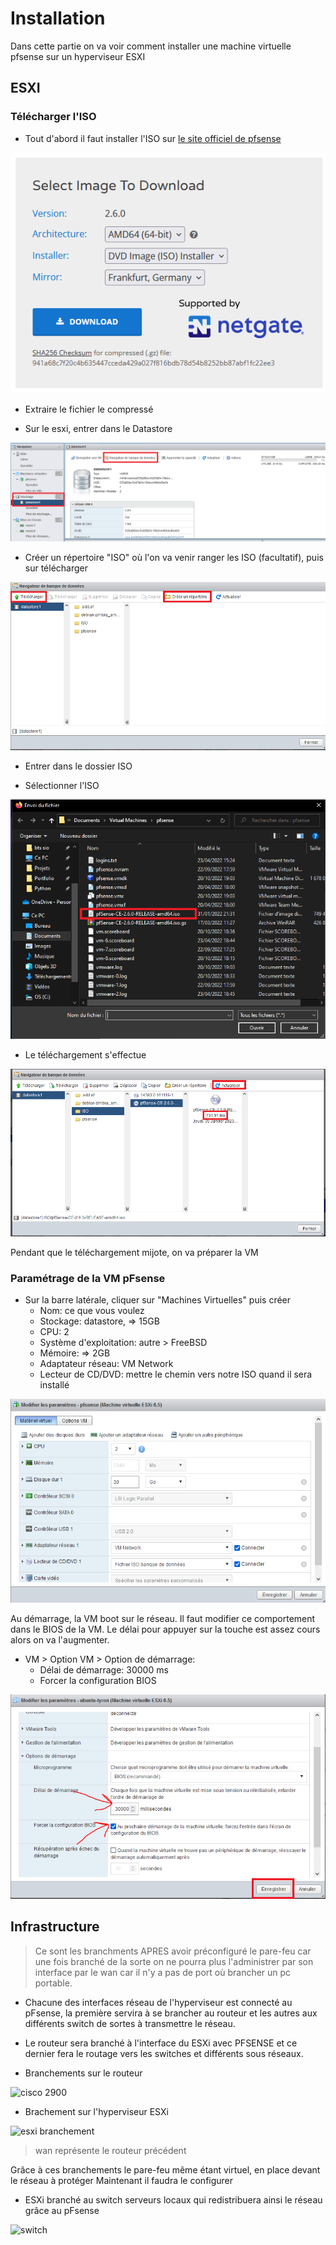 # Installation

Dans cette partie on va voir comment installer une machine virtuelle pfsense sur un hyperviseur ESXI

## ESXI

### Télécharger l'ISO
* Tout d'abord il faut installer l'ISO sur [le site officiel de pfsense](https://www.pfsense.org/download/)

![Site de telechargement pfsense](https://github.com/1Tyron140/doc/raw/main/images/pfsense/site_pfsense.PNG)

* Extraire le fichier le compressé 

* Sur le esxi, entrer dans le Datastore

![Datastore ESXI](https://github.com/1Tyron140/doc/raw/main/images/pfsense/datastore.PNG)

* Créer un répertoire "ISO" où l'on va venir ranger les ISO (facultatif), puis sur télécharger

![datastore créer répertoire](https://github.com/1Tyron140/doc/raw/main/images/pfsense/contenu_datastore.PNG)

* Entrer dans le dossier ISO

* Sélectionner l'ISO

![selectionner fichier iso](https://github.com/1Tyron140/doc/raw/main/images/pfsense/pfsense_iso.PNG)

* Le téléchargement s'effectue

![telechargement en cours](https://github.com/1Tyron140/doc/raw/main/images/pfsense/iso_vers_esxi.PNG)

Pendant que le téléchargement mijote, on va préparer la VM


### Paramétrage de la VM pFsense

* Sur la barre latérale, cliquer sur "Machines Virtuelles" puis créer
    * Nom: ce que vous voulez
    * Stockage: datastore, => 15GB
    * CPU: 2
    * Système d'exploitation: autre > FreeBSD
    * Mémoire: => 2GB
    * Adaptateur réseau: VM Network
    * Lecteur de CD/DVD: mettre le chemin vers notre ISO quand il sera installé
    
![création VM](https://github.com/1Tyron140/doc/raw/main/images/pfsense/config_machine.PNG)

Au démarrage, la VM boot sur le réseau. Il faut modifier ce comportement dans le BIOS de la VM.
Le délai pour appuyer sur la touche est assez cours alors on va l'augmenter.

* VM > Option VM > Option de démarrage:
    * Délai de démarrage: 30000 ms
    * Forcer la configuration BIOS
    
![Option de démarrage](https://github.com/1Tyron140/doc/raw/main/images/pfsense/option_demarrage_042016.PNG)


## Infrastructure

>Ce sont les branchments APRES avoir préconfiguré le pare-feu car une fois branché de la sorte on ne pourra plus l'administrer par son interface par le wan car il n'y a pas de port où brancher un pc portable.

* Chacune des interfaces réseau de l'hyperviseur est connecté au pFsense, la première servira à se brancher au routeur et les autres aux différents switch de sortes à transmettre le réseau.

* Le routeur sera branché à l'interface du ESXi avec PFSENSE et ce dernier fera le routage vers les switches et différents sous réseaux.

* Branchements sur le routeur

![cisco 2900](https://github.com/1Tyron140/doc/raw/main/images/pfsense/cisco_2900.jpg)

* Brachement sur l'hyperviseur ESXi

![esxi branchement](https://github.com/1Tyron140/doc/raw/main/images/pfsense/arriere_esxi.jpg)

>wan représente le routeur précédent

Grâce à ces branchements le pare-feu même étant virtuel, en place devant le réseau à protéger
Maintenant il faudra le configurer

* ESXi branché au switch serveurs locaux qui redistribuera ainsi le réseau grâce au pFsense


![switch](https://github.com/1Tyron140/doc/raw/main/images/pfsense/switch_serv.jpg)
